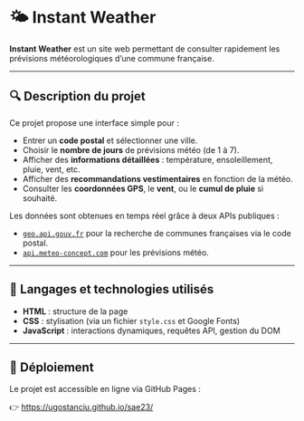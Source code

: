 # 🌤️ Instant Weather

**Instant Weather** est un site web permettant de consulter rapidement les prévisions météorologiques d’une commune française.

---

## 🔍 Description du projet

Ce projet propose une interface simple pour :

- Entrer un **code postal** et sélectionner une ville.
- Choisir le **nombre de jours** de prévisions météo (de 1 à 7).
- Afficher des **informations détaillées** : température, ensoleillement, pluie, vent, etc.
- Afficher des **recommandations vestimentaires** en fonction de la météo.
- Consulter les **coordonnées GPS**, le **vent**, ou le **cumul de pluie** si souhaité.

Les données sont obtenues en temps réel grâce à deux APIs publiques :

- [`geo.api.gouv.fr`](https://geo.api.gouv.fr/) pour la recherche de communes françaises via le code postal.
- [`api.meteo-concept.com`](https://api.meteo-concept.com/) pour les prévisions météo.

---

## 🧰 Langages et technologies utilisés

- **HTML** : structure de la page
- **CSS** : stylisation (via un fichier `style.css` et Google Fonts)
- **JavaScript** : interactions dynamiques, requêtes API, gestion du DOM

---

## 🚀 Déploiement

Le projet est accessible en ligne via GitHub Pages :

👉 https://ugostanciu.github.io/sae23/

